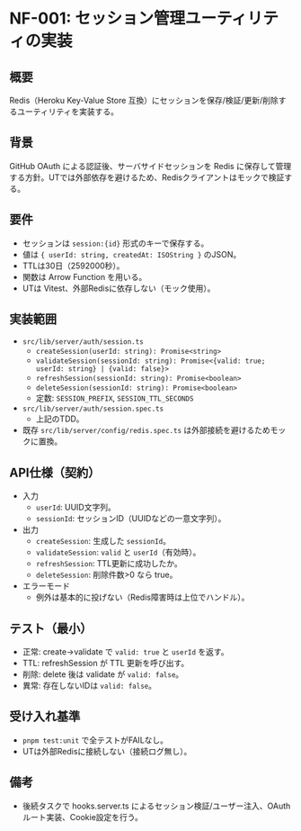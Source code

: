 # NF-001: セッション管理ユーティリティの実装

## 概要

Redis（Heroku Key-Value Store 互換）にセッションを保存/検証/更新/削除するユーティリティを実装する。

## 背景

GitHub OAuth による認証後、サーバサイドセッションを Redis に保存して管理する方針。UTでは外部依存を避けるため、Redisクライアントはモックで検証する。

## 要件

- セッションは `session:{id}` 形式のキーで保存する。
- 値は `{ userId: string, createdAt: ISOString }` のJSON。
- TTLは30日（2592000秒）。
- 関数は Arrow Function を用いる。
- UTは Vitest、外部Redisに依存しない（モック使用）。

## 実装範囲

- `src/lib/server/auth/session.ts`
  - `createSession(userId: string): Promise<string>`
  - `validateSession(sessionId: string): Promise<{valid: true; userId: string} | {valid: false}>`
  - `refreshSession(sessionId: string): Promise<boolean>`
  - `deleteSession(sessionId: string): Promise<boolean>`
  - 定数: `SESSION_PREFIX`, `SESSION_TTL_SECONDS`
- `src/lib/server/auth/session.spec.ts`
  - 上記のTDD。
- 既存 `src/lib/server/config/redis.spec.ts` は外部接続を避けるためモックに置換。

## API仕様（契約）

- 入力
  - `userId`: UUID文字列。
  - `sessionId`: セッションID（UUIDなどの一意文字列）。
- 出力
  - `createSession`: 生成した `sessionId`。
  - `validateSession`: `valid` と `userId`（有効時）。
  - `refreshSession`: TTL更新に成功したか。
  - `deleteSession`: 削除件数>0 なら true。
- エラーモード
  - 例外は基本的に投げない（Redis障害時は上位でハンドル）。

## テスト（最小）

- 正常: create→validate で `valid: true` と `userId` を返す。
- TTL: refreshSession が TTL 更新を呼び出す。
- 削除: delete 後は validate が `valid: false`。
- 異常: 存在しないIDは `valid: false`。

## 受け入れ基準

- `pnpm test:unit` で全テストがFAILなし。
- UTは外部Redisに接続しない（接続ログ無し）。

## 備考

- 後続タスクで hooks.server.ts によるセッション検証/ユーザー注入、OAuthルート実装、Cookie設定を行う。
